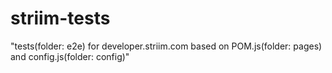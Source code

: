 # striim-tests
"tests(folder: e2e) for developer.striim.com based on POM.js(folder: pages) and config.js(folder: config)"
